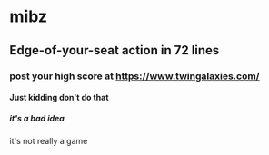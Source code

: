 # mibz
## Edge-of-your-seat action in 72 lines
### post your high score at https://www.twingalaxies.com/
#### Just kidding don't do that
##### it's a bad idea
it's not really a game
